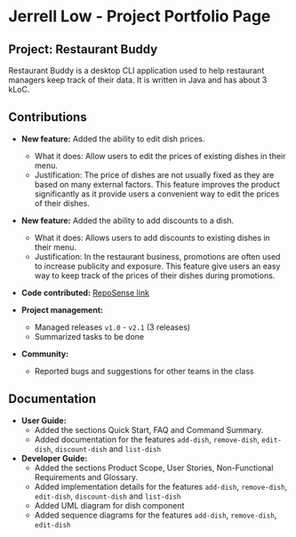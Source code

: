 # Jerrell Low - Project Portfolio Page

## Project: Restaurant Buddy
Restaurant Buddy is a desktop CLI application used to help restaurant managers keep track of their data. It is written
in Java and has about 3 kLoC.

## Contributions

* **New feature:** Added the ability to edit dish prices. 
  * What it does: Allow users to edit the prices of existing dishes in their menu.
  * Justification: The price of dishes are not usually fixed as they are based on many external factors. This feature 
    improves the product significantly as it provide users a convenient way to edit the prices of their dishes.


* **New feature:** Added the ability to add discounts to a dish.
  * What it does: Allows users to add discounts to existing dishes in their menu.
  * Justification: In the restaurant business, promotions are often used to increase publicity and exposure. This
    feature give users an easy way to keep track of the prices of their dishes during promotions.


* **Code contributed:** [RepoSense link](https://nus-cs2113-ay2122s1.github.io/tp-dashboard/?search=&sort=groupTitle&sortWithin=title&timeframe=commit&mergegroup=&groupSelect=groupByRepos&breakdown=true&checkedFileTypes=docs~functional-code~test-code~other&since=2021-09-25&tabOpen=true&tabType=authorship&zFR=false&tabAuthor=jerrelllzw&tabRepo=AY2122S1-CS2113T-T12-4%2Ftp%5Bmaster%5D&authorshipIsMergeGroup=false&authorshipFileTypes=docs~functional-code~test-code~other&authorshipIsBinaryFileTypeChecked=false)


* **Project management:**
  * Managed releases `v1.0` - `v2.1` (3 releases)
  * Summarized tasks to be done


* **Community:**
  * Reported bugs and suggestions for other teams in the class


<div style="page-break-after: always;"></div>


## Documentation
  * **User Guide:**
    * Added the sections Quick Start, FAQ and Command Summary.
    * Added documentation for the features `add-dish`, `remove-dish`, `edit-dish`, `discount-dish` and `list-dish`
  * **Developer Guide:**
    * Added the sections Product Scope, User Stories, Non-Functional Requirements and Glossary.
    * Added implementation details for the features `add-dish`, `remove-dish`, `edit-dish`, `discount-dish` and 
      `list-dish`
    * Added UML diagram for dish component
    * Added sequence diagrams for the features `add-dish`, `remove-dish`, `edit-dish`

